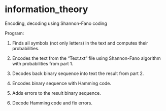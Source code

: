 # information_theory
Encoding, decoding using Shannon-Fano coding

Program:
1) Finds all symbols (not only letters) in the text and computes their probabilities.

2) Encodes the text from the “Text.txt” file using Shannon-Fano algorithm with probabilities from part 1.

3) Decodes back binary sequence into text the result from part 2.

4) Encodes binary sequence with Hamming code.

5) Adds errors to the result binary sequence.

6) Decode Hamming code and fix errors.
